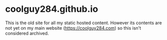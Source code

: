 # coolguy284.github.io

This is the old site for all my static hosted content. However its contents are not yet on my main website (https://coolguy284.com) so this isn't considered archived.

